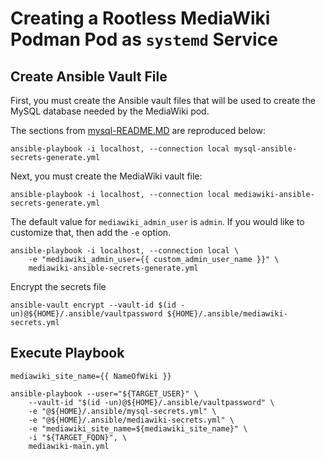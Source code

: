 # Creating a Rootless MediaWiki Podman Pod as `systemd` Service

## Create Ansible Vault File

First, you must create the Ansible vault files that will be used to create the MySQL database needed by the MediaWiki pod.

The sections from [mysql-README.MD](./mysql-README.md) are reproduced below:

```
ansible-playbook -i localhost, --connection local mysql-ansible-secrets-generate.yml
```

Next, you must create the MediaWiki vault file:

```
ansible-playbook -i localhost, --connection local mediawiki-ansible-secrets-generate.yml
```

The default value for `mediawiki_admin_user` is `admin`.
If you would like to customize that, then add the `-e` option.

```
ansible-playbook -i localhost, --connection local \
    -e "mediawiki_admin_user={{ custom_admin_user_name }}" \
    mediawiki-ansible-secrets-generate.yml
```

Encrypt the secrets file

```
ansible-vault encrypt --vault-id $(id -un)@${HOME}/.ansible/vaultpassword ${HOME}/.ansible/mediawiki-secrets.yml 
```


## Execute Playbook

```
mediawiki_site_name={{ NameOfWiki }}

ansible-playbook --user="${TARGET_USER}" \
    --vault-id "$(id -un)@${HOME}/.ansible/vaultpassword" \
    -e "@${HOME}/.ansible/mysql-secrets.yml" \
    -e "@${HOME}/.ansible/mediawiki-secrets.yml" \
    -e "mediawiki_site_name=${mediawiki_site_name}" \
    -i "${TARGET_FQDN}", \
    mediawiki-main.yml
```